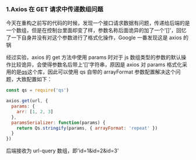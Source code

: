 ### 1.Axios 在 GET 请求中传递数组问题

今天在重构之前写的代码的时候，发现一个接口请求数据有问题，传递给后端的是一个数组，但是在控制台里面却变了样，参数名称后面诡异的加了一个'[]'，回忆了一下自身并没有对这个参数进行了格式化操作，Google 一番发现这是 axios 的锅

经过实验，axios 的 get 方法中使用 params 时对于 js 数组类型的参数的默认操作比较诡异，会使得参数名后带上'[]'字符串，原因是 axios 对 params 格式化采用的是[qs](https://www.npmjs.com/package/qs)这个库，因此可以使用 qs 自带的 arrayFormat 参数配置解决这个问题，大致配置如下：

```js
const qs = require('qs')

axios.get(url, {
  params: {
    arr: [1, 2, 3]
  },
  paramsSerializer: function(params) {
    return Qs.stringify(params, { arrayFormat: 'repeat' })
  }
})
```

后端接收为 url-query 数组，即'id=1&id=2&id=3'
